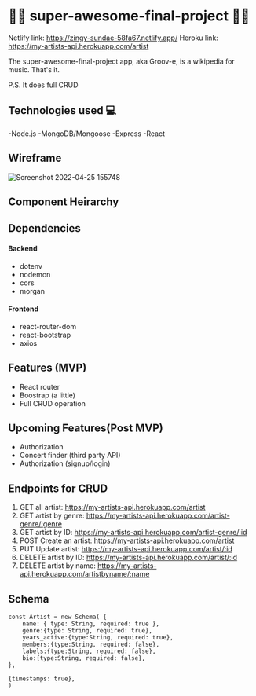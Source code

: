 # :metal::musical_keyboard:  super-awesome-final-project :guitar::metal:
Netlify link: https://zingy-sundae-58fa67.netlify.app/
Heroku link: https://my-artists-api.herokuapp.com/artist

The super-awesome-final-project app, aka Groov-e, is a wikipedia for music. That's it.

P.S. It does full CRUD

## Technologies used :computer:
  -Node.js
  -MongoDB/Mongoose
  -Express
  -React
  
## Wireframe
![Screenshot 2022-04-25 155748](https://user-images.githubusercontent.com/97997227/165165540-5a0edda8-80b7-4efc-a1c1-4f850e056329.png)

## Component Heirarchy


## Dependencies
#### Backend
- dotenv
- nodemon
- cors
- morgan
#### Frontend
 - react-router-dom
 - react-bootstrap
 - axios


## Features (MVP)
- React router
- Boostrap (a little)
- Full CRUD operation

## Upcoming Features(Post MVP)
- Authorization
- Concert finder (third party API)
- Authorization (signup/login)

## Endpoints for CRUD
1. GET  all artist: https://my-artists-api.herokuapp.com/artist
2. GET  artist by genre: https://my-artists-api.herokuapp.com/artist-genre/:genre
3. GET  artist by ID: https://my-artists-api.herokuapp.com/artist-genre/:id
4. POST  Create an artist: https://my-artists-api.herokuapp.com/artist
5. PUT  Update artist: https://my-artists-api.herokuapp.com/artist/:id
6. DELETE  artist by ID: https://my-artists-api.herokuapp.com/artist/:id
7. DELETE  artist by name: https://my-artists-api.herokuapp.com/artistbyname/:name

## Schema
```
const Artist = new Schema( {
    name: { type: String, required: true },
    genre:{type: String, required: true},
    years_active:{type:String, required: true},
    members:{type:String, required: false},
    labels:{type:String, required: false},
    bio:{type:String, required: false},
},

{timestamps: true},
)
```
